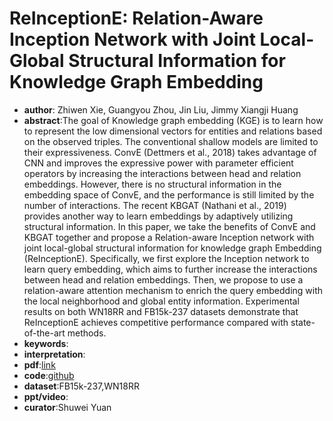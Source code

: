 # ReInceptionE: Relation-Aware Inception Network with Joint Local-Global Structural Information for Knowledge Graph Embedding

* **author**: Zhiwen Xie, Guangyou Zhou, Jin Liu, Jimmy Xiangji Huang
* **abstract**:The goal of Knowledge graph embedding (KGE) is to learn how to represent the low dimensional vectors for entities and relations based on the observed triples. The conventional shallow models are limited to their expressiveness. ConvE (Dettmers et al., 2018) takes advantage of CNN and improves the expressive power with parameter efficient operators by increasing the interactions between head and relation embeddings. However, there is no structural information in the embedding space of ConvE, and the performance is still limited by the number of interactions. The recent KBGAT (Nathani et al., 2019) provides another way to learn embeddings by adaptively utilizing structural information. In this paper, we take the benefits of ConvE and KBGAT together and propose a Relation-aware Inception network with joint local-global structural information for knowledge graph Embedding (ReInceptionE). Specifically, we first explore the Inception network to learn query embedding, which aims to further increase the interactions between head and relation embeddings. Then, we propose to use a relation-aware attention mechanism to enrich the query embedding with the local neighborhood and global entity information. Experimental results on both WN18RR and FB15k-237 datasets demonstrate that ReInceptionE achieves competitive performance compared with state-of-the-art methods.
* **keywords**:
* **interpretation**:
* **pdf**:[link](https://www.aclweb.org/anthology/2020.acl-main.526.pdf)
* **code**:[github](https://github.com/JuneTse/ReInceptionE)
* **dataset**:FB15k-237,WN18RR
* **ppt/video**:
* **curator**:Shuwei Yuan

